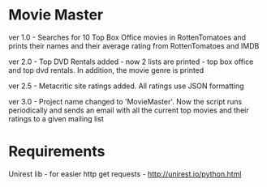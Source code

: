# Movie Master

ver 1.0 - Searches for 10 Top Box Office movies in RottenTomatoes and prints their names and their average rating from 
          RottenTomatoes and IMDB
          
ver 2.0 - Top DVD Rentals added - now 2 lists are printed - top box office and top dvd rentals. In addition, the movie 
          genre is printed
          
ver 2.5 - Metacritic site ratings added. All ratings use JSON formatting
          
ver 3.0 - Project name changed to 'MovieMaster'. Now the script runs periodically and sends an email with all the current top movies and their ratings to a given mailing list          


# Requirements
Unirest lib - for easier http get requests - http://unirest.io/python.html
